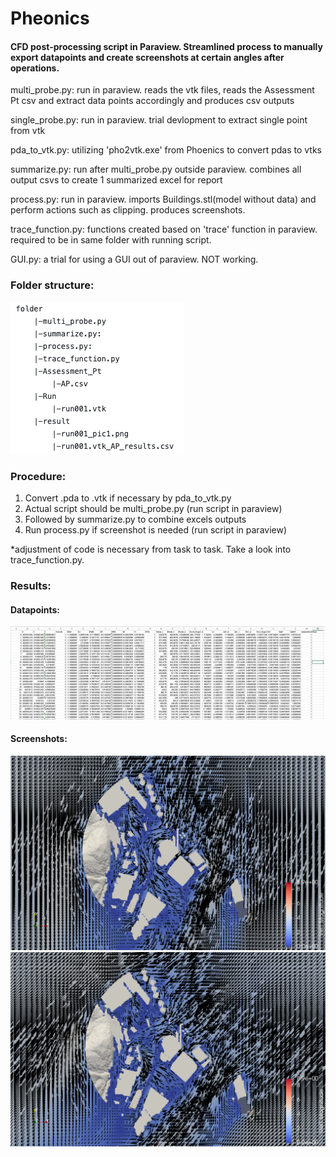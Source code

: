 # Pheonics

#### CFD post-processing script in Paraview. Streamlined process to manually export datapoints and create screenshots at certain angles after operations.


multi_probe.py: run in paraview. reads the vtk files, reads the Assessment Pt csv and extract data points accordingly and produces csv outputs

single_probe.py: run in paraview. trial devlopment to extract single point from vtk

pda_to_vtk.py: utilizing 'pho2vtk.exe' from Phoenics to convert pdas to vtks

summarize.py: run after multi_probe.py outside paraview. combines all output csvs to create 1 summarized excel for report

process.py: run in paraview. imports Buildings.stl(model without data) and perform actions such as clipping. produces screenshots.

trace_function.py: functions created based on 'trace' function in paraview. required to be in same folder with running script.

GUI.py: a trial for using a GUI out of paraview. NOT working.

### Folder structure:

![alt text](https://github.com/cwpau/Pheonics/blob/main/folder%20structure.png)


### Procedure:
1. Convert .pda to .vtk if necessary by pda_to_vtk.py
2. Actual script should be multi_probe.py (run script in paraview)
3. Followed by summarize.py to combine excels outputs
4. Run process.py if screenshot is needed (run script in paraview)

*adjustment of code is necessary from task to task. Take a look into trace_function.py.

### Results:
#### Datapoints: </br>
![datapoints](https://github.com/cwpau/Pheonics/blob/main/result/datapoints.png)

#### Screenshots: </br>
![pic](/result/run001_pic1.png)
![pic](/result/run002_pic1.png)
